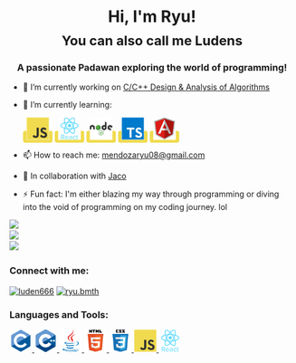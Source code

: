 <!---
Ludensburger/Ludensburger is a ✨ special ✨ repository because its `README.md` (this file) appears on your GitHub profile.
You can click the Preview link to take a look at your changes.
--->


<h1 align="center">Hi, I'm Ryu! <br> <sub align="center"style="font-size: smaller;">You can also call me Ludens</sub></h1>



<h3 align="center">A passionate Padawan exploring the world of programming!</h3>

- 🔭 I’m currently working on [C/C++ Design & Analysis of Algorithms](https://github.com/Ludensburger/C_AlgoDesign.git)

- 🌱 I’m currently learning:
  <p align="left">
    <span style="background-color:#f0db4f; padding: 2px 6px; border-radius: 4px;"><img src="https://raw.githubusercontent.com/devicons/devicon/master/icons/javascript/javascript-original.svg" alt="JavaScript" width="40" height="40"/></span>
    <span style="background-color:#f0db4f; padding: 2px 6px; border-radius: 4px;"><img src="https://raw.githubusercontent.com/devicons/devicon/master/icons/react/react-original-wordmark.svg" alt="ReactJS" width="40" height="40"/></span>
    <span style="background-color:#f0db4f; padding: 2px 6px; border-radius: 4px;"><img src="https://raw.githubusercontent.com/devicons/devicon/master/icons/nodejs/nodejs-original-wordmark.svg" alt="Node.js" width="40" height="40"/></span>
    <span style="background-color:#f0db4f; padding: 2px 6px; border-radius: 4px;"><img src="https://raw.githubusercontent.com/devicons/devicon/master/icons/typescript/typescript-original.svg" alt="TypeScript" width="40" height="40"/></span>
    <span style="background-color:#f0db4f; padding: 2px 6px; border-radius: 4px;"><img src="https://raw.githubusercontent.com/devicons/devicon/master/icons/angularjs/angularjs-original.svg" alt="Angular" width="40" height="40"/></span>
  </p>


- 📫 How to reach me: mendozaryu08@gmail.com

- 🤝 In collaboration with [Jaco](https://github.com/jacocanete)

- ⚡ Fun fact: I'm either blazing my way through programming or diving into the void of programming on my coding journey. lol


![](https://github-readme-streak-stats.herokuapp.com/?user=rei-naissance&theme=radical&hide_border=true) <br>
![](https://github-readme-stats.vercel.app/api/top-langs/?username=rei-naissance&theme=radical&hide_border=true&include_all_commits=false&count_private=false&layout=compact) <br>
![](https://quotes-github-readme.vercel.app/api?type=horizontal&theme=radical) <br/>

<h3 align="left">Connect with me:</h3>
<p align="left">
  <a href="https://www.facebook.com/luden666" target="_blank"><img align="center" src="https://raw.githubusercontent.com/rahuldkjain/github-profile-readme-generator/master/src/images/icons/Social/facebook.svg" alt="luden666" height="30" width="40" /></a>
  <a href="https://www.instagram.com/ryu.bmth/" target="_blank"><img align="center" src="https://raw.githubusercontent.com/rahuldkjain/github-profile-readme-generator/master/src/images/icons/Social/instagram.svg" alt="ryu.bmth" height="30" width="40" /></a>
</p>

<h3 align="left">Languages and Tools:</h3>
<p align="left">
  <a href="https://www.cprogramming.com/" target="_blank" rel="noreferrer"> <img src="https://raw.githubusercontent.com/devicons/devicon/master/icons/c/c-original.svg" alt="c" width="40" height="40"/> </a>
  <a href="https://www.w3schools.com/cpp/" target="_blank" rel="noreferrer"> <img src="https://raw.githubusercontent.com/devicons/devicon/master/icons/cplusplus/cplusplus-original.svg" alt="cplusplus" width="40" height="40"/> </a>
  <a href="https://www.java.com/" target="_blank" rel="noreferrer"> <img src="https://raw.githubusercontent.com/devicons/devicon/master/icons/java/java-original.svg" alt="java" width="40" height="40"/> </a>
  <a href="https://developer.mozilla.org/en-US/docs/Web/HTML" target="_blank" rel="noreferrer"> <img src="https://raw.githubusercontent.com/devicons/devicon/master/icons/html5/html5-original-wordmark.svg" alt="html5" width="40" height="40"/> </a>
  <a href="https://www.w3schools.com/css/" target="_blank" rel="noreferrer"> <img src="https://raw.githubusercontent.com/devicons/devicon/master/icons/css3/css3-original-wordmark.svg" alt="css3" width="40" height="40"/> </a>
  <a href="https://developer.mozilla.org/en-US/docs/Web/JavaScript" target="_blank" rel="noreferrer"> <img src="https://raw.githubusercontent.com/devicons/devicon/master/icons/javascript/javascript-original.svg" alt="javascript" width="40" height="40"/> </a>
  <a href="https://reactjs.org/" target="_blank" rel="noreferrer"> <img src="https://raw.githubusercontent.com/devicons/devicon/master/icons/react/react-original-wordmark.svg" alt="react" width="40" height="40"/> </a>
</p>
